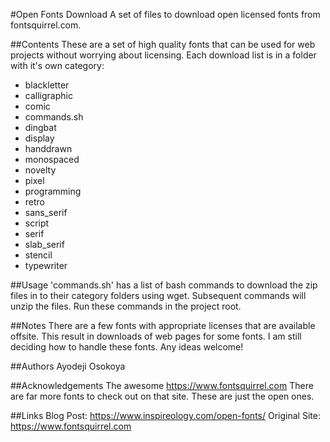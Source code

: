 #Open Fonts Download
A set of files to download open licensed fonts from fontsquirrel.com.

##Contents
These are a set of high quality fonts that can be used for web projects without worrying about licensing.
Each download list is in a folder with it's own category:

* blackletter 
* calligraphic
* comic
* commands.sh
* dingbat
* display
* handdrawn
* monospaced
* novelty
* pixel
* programming
* retro
* sans_serif
* script
* serif
* slab_serif
* stencil
* typewriter

##Usage 
'commands.sh' has a list of bash commands to download the zip files in to their category folders using wget.
Subsequent commands will unzip the files. Run these commands in the project root. 

##Notes
There are a few fonts with appropriate licenses that are available offsite. This result in downloads of web pages for some fonts. I am still deciding how to handle these fonts. Any ideas welcome!

##Authors
Ayodeji Osokoya

##Acknowledgements
The awesome https://www.fontsquirrel.com 
There are far more fonts to check out on that site. These are just the open ones.

##Links
Blog Post: https://www.inspireology.com/open-fonts/
Original Site: https://www.fontsquirrel.com




